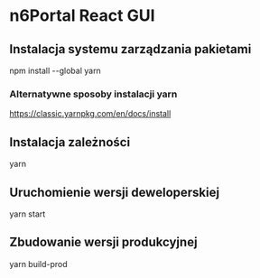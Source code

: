 # n6Portal React GUI

## Instalacja systemu zarządzania pakietami

npm install --global yarn

### Alternatywne sposoby instalacji yarn

https://classic.yarnpkg.com/en/docs/install

## Instalacja zależności

yarn

## Uruchomienie wersji deweloperskiej

yarn start

## Zbudowanie wersji produkcyjnej

yarn build-prod

